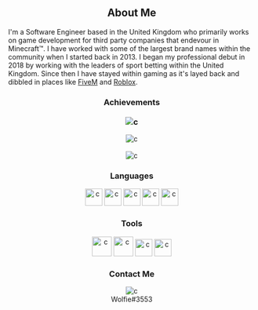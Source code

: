 <h2 align="center">
  About Me
</h2>

I'm a Software Engineer based in the United Kingdom who primarily works on game development for third party companies that endevour in Minecraft™. 
I have worked with some of the largest brand names within the community when I started back in 2013. I began my professional debut in 2018 by working
with the leaders of sport betting within the United Kingdom. Since then I have stayed within gaming as it's layed back and dibbled in places like
[FiveM](https://fivem.net) and [Roblox](https://www.roblox.com).


<h3 align="center">
  Achievements <br><br>
  <img src="https://komarev.com/ghpvc/?username=thatforkydev&&style=flat-square" alt="c"/>
</h3>

<p align="center">
  <img src="https://github-profile-trophy.vercel.app/?username=ThatForkyDev&theme=onedark" alt="c"/> <br><br>
  <img src="https://github-readme-stats.vercel.app/api?username=ThatForkyDev&count_private=true&show_icons=true&theme=onedark" alt="c"/>
</p>

<h3 align="center">
  Languages
</h3>

<p align="center"> 
  <a href="https://git-scm.com/" target="_blank"> <img src="https://i.imgur.com/Prl3JJK.png" alt="c" width="35" height="35"/></a>
  <a href="https://www.java.com/" target="_blank"> <img src="https://i.imgur.com/ZI8UVAB.png" alt="c" width="35" height="35"/></a>
  <a href="https://www.lua.org/" target="_blank"> <img src="https://i.imgur.com/QrHQ3ks.png" alt="c" width="35" height="35"/></a>
  <a href="https://www.python.org/" target="_blank"> <img src="https://i.imgur.com/EXUpxXl.png" alt="c" width="35" height="35"/></a>
  <a href="https://www.javascript.com/" target="_blank"> <img src="https://i.imgur.com/kctFUqL.png" alt="c" width="35" height="35"/></a>
</p>

<h3 align="center">
  Tools
</h3>

<p align="center">
  <a href="https://www.jetbrains.com/idea/" target="_blank"> <img src="https://i.imgur.com/vvpk6X6.png" alt="c" width="40" height="40"/></a>
  <a href="https://www.opera.com/gx" target="_blank"> <img src="https://i.imgur.com/OBpdRIi.png" alt="c" width="40" height="40"/></a>
  <a href="https://atom.io" target="_blank"> <img src="https://i.imgur.com/VTkBOGc.png" alt="c" width="35" height="35"/></a>
  <a href="https://yourkit.com" target="_blank"> <img src="https://i.imgur.com/cIUA4W1.png" alt="c" width="35" height="35"/></a>
</p>

<h3 align="center">
  Contact Me
</h3>

<p align="center">
  <img src="https://dcbadge.vercel.app/api/shield/502833363434995744" alt="c"/>
  <br>Wolfie#3553
</p>
